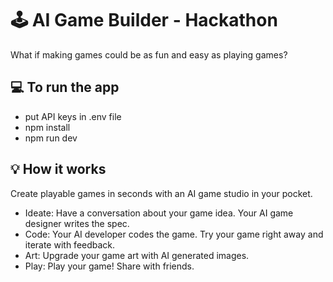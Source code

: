# 🕹️ AI Game Builder - Hackathon
What if making games could be as fun and easy as playing games?

## 💻 To run the app
- put API keys in .env file
- npm install
- npm run dev

## 💡 How it works
Create playable games in seconds with an AI game studio in your pocket.
* Ideate: Have a conversation about your game idea. Your AI game designer writes the spec.
* Code: Your AI developer codes the game. Try your game right away and iterate with feedback.
* Art: Upgrade your game art with AI generated images.
* Play: Play your game! Share with friends.

